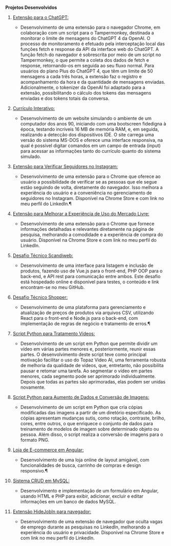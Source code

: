 **Projetos Desenvolvidos**

1. [Extensão para o ChatGPT:](https://github.com/DevArqSangoi/das-gptInfoTool)
    - Desenvolvimento de uma extensão para o navegador Chrome, em colaboração com um script para o Tampermonkey, destinada a monitorar o limite de mensagens do ChatGPT 4 da OpenAI. O processo de monitoramento é efetuado pela interceptação local das funções fetch e response da API da interface web do ChatGPT. A função fetch do navegador é sobrescrita por meio de um script no Tampermonkey, o que permite a coleta dos dados de fetch e response, retornando-os em seguida ao seu fluxo normal. Para usuários do plano Plus do ChatGPT 4, que têm um limite de 50 mensagens a cada três horas, a extensão faz o registro e acompanhamento da hora e da quantidade de mensagens enviadas. Adicionalmente, o tokenizer da OpenAI foi adaptado para a extensão, possibilitando o cálculo dos tokens das mensagens enviadas e dos tokens totais da conversa.

2. [Currículo Interativo:](https://github.com/DevArqSangoi/das-portfolio)
    - Desenvolvimento de um website simulando o ambiente de um computador dos anos 90, iniciando com uma bootscreen fidedigna à época, testando incríveis 16 MB de memória RAM, e, em seguida, realizando a detecção dos dispositivos IDE. O site carrega uma versão do sistema MS-DOS e oferece uma interface responsiva, na qual é possível digitar comandos em um campo de entrada (input) para acessar as informações tanto do currículo quanto do sistema simulado.

3. [Extensão para Verificar Seguidores no Instagram:](https://chrome.google.com/webstore/detail/seguid%C3%B4metro-quem-me-segu/omgdljfkdkebckblcgjbndghgnndjjag)
    - Desenvolvimento de uma extensão para o Chrome que oferece ao usuário a possibilidade de verificar se as pessoas que ele segue estão seguindo de volta, diretamente do navegador. Isso melhora a experiência do usuário e a conveniência no gerenciamento de seguidores no Instagram. Disponível na Chrome Store e com link no meu perfil do LinkedIn.¶

4. [Extensão para Melhorar a Experiência de Uso do Mercado Livre:](https://chrome.google.com/webstore/detail/lnimnppjmnagicphkdbplipabjcikkgl)
    - Desenvolvimento de uma extensão para o Chrome que fornece informações detalhadas e relevantes diretamente na página de pesquisa, melhorando a comodidade e a experiência de compra do usuário. Disponível na Chrome Store e com link no meu perfil do LinkedIn.

5. [Desafio Técnico Scandiweb:](https://github.com/DevArqSangoi/das-scandiweb)
    - Desenvolvimento de uma interface para listagem e inclusão de produtos, fazendo uso de Vue.js para o front-end, PHP OOP para o back-end, e API rest para comunicação entre ambos. Este desafio está hospedado online e disponível para testes, o conteúdo e link encontram-se no meu GitHub.

6. [Desafio Técnico Shopper:](https://github.com/DevArqSangoi/shopper-desafio)
    - Desenvolvimento de uma plataforma para gerenciamento e atualização de preços de produtos via arquivos CSV, utilizando React para o front-end e Node.js para o back-end, com implementação de regras de negócio e tratamento de erros.¶

7. [Script Python para Tratamento Vídeos:](https://github.com/DevArqSangoi/das-splitOrJoin)
    - Desenvolvimento de um script em Python que permite dividir um vídeo em várias partes menores e, posteriormente, reunir essas partes. O desenvolvimento deste script teve como principal motivação facilitar o uso do Topaz Video AI, uma ferramenta robusta de melhoria da qualidade de vídeos, que, entretanto, não possibilita pausar e retomar uma tarefa. Ao segmentar o vídeo em partes menores, cada segmento pode ser aprimorado individualmente. Depois que todas as partes são aprimoradas, elas podem ser unidas novamente.

8. [Script Python para Aumento de Dados e Conversão de Imagens:](https://github.com/DevArqSangoi/das-dataAugmentation)
    - Desenvolvimento de um script em Python que cria cópias modificadas das imagens a partir de um diretório especificado. As cópias apresentam mudanças sutis, como rotação, contraste, brilho, cores, entre outros, o que enriquece o conjunto de dados para treinamento de modelos de imagem sobre determinado objeto ou pessoa. Além disso, o script realiza a conversão de imagens para o formato PNG.

9. [Loja de E-commerce em Angular:](https://github.com/DevArqSangoi/nariga-store)
    - Desenvolvimento de uma loja online de layout amigável, com funcionalidades de busca, carrinho de compras e design responsivo.¶

10. [Sistema CRUD em MySQL:](https://github.com/DevArqSangoi/angular-php-api)
    - Desenvolvimento e implementação de um formulário em Angular, usando HTML e PHP para exibir, adicionar, excluir e editar informações em um banco de dados MySQL.

11. [Extensão HideJobIn para navegador:](https://github.com/DevArqSangoi/hidejobin-extension)
    - Desenvolvimento de uma extensão de navegador que oculta vagas de emprego durante as pesquisas no LinkedIn, melhorando a experiência do usuário e privacidade. Disponível na Chrome Store e com link no meu perfil do LinkedIn.